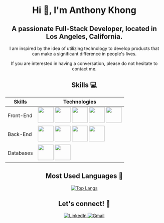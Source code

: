 <div align="center">
  
# Hi 👋, I'm Anthony Khong

## A passionate Full-Stack Developer, located in Los Angeles, California.
  
I am inspired by the idea of utilizing technology to develop products that can make a significant difference in people's lives. 

If you are interested in having a conversation, please do not hesitate to contact me.
  

 
  </div>
  
<div align="center">
    
## Skills :computer:

| Skills | Technologies |
|--------|--------------|
| Front-End |   <img height="50" src="https://cdn.jsdelivr.net/gh/devicons/devicon/icons/html5/html5-plain-wordmark.svg" />  <img height="50" src="https://cdn.jsdelivr.net/gh/devicons/devicon/icons/css3/css3-plain-wordmark.svg" />  <img height="50" src="https://cdn.jsdelivr.net/gh/devicons/devicon/icons/javascript/javascript-plain.svg" /> <img height="50" src="https://cdn.jsdelivr.net/gh/devicons/devicon/icons/tailwindcss/tailwindcss-plain.svg" /> <img height="50" src="https://cdn.jsdelivr.net/gh/devicons/devicon/icons/react/react-original.svg" /> |
| Back-End |  <img height="50" src="https://cdn.jsdelivr.net/gh/devicons/devicon/icons/python/python-original.svg" /> <img height="50" src="https://cdn.jsdelivr.net/gh/devicons/devicon/icons/nodejs/nodejs-original.svg" /> <img height="50" src="https://cdn.jsdelivr.net/gh/devicons/devicon/icons/express/express-original.svg" /> <img height="50" src="https://cdn.jsdelivr.net/gh/devicons/devicon/icons/django/django-plain.svg" /> |
| Databases | <img height="50" src="https://cdn.jsdelivr.net/gh/devicons/devicon/icons/mongodb/mongodb-plain.svg" /> <img height="50" src="https://cdn.jsdelivr.net/gh/devicons/devicon/icons/postgresql/postgresql-plain.svg" /> |

 </div>
 
 <div align="center">
  
## Most Used Languages :speech_balloon:
  
   [![Top Langs](https://github-readme-stats.vercel.app/api/top-langs/?username=anthonykhong&layout=compact)](https://github.com/anuraghazra/github-readme-stats)
  
 </div>
 
  <div align="center">
  
## Let's connect! :calling:

<a href="https://www.linkedin.com/in/anthonykhong956/" target="_blank">
  <img src="https://img.shields.io/badge/linkedin-%230077B5.svg?style=for-the-badge&logo=linkedin&logoColor=white" alt="LinkedIn">
</a>
  
<a href="mailto:anthonykhong95200@gmail.com" target="_blank">
  <img src="https://img.shields.io/badge/Gmail-D14836?style=for-the-badge&logo=gmail&logoColor=white" alt="Gmail">
</a>
  
  
   </div>
   
 
   

  

  
<!--
**anthonykhong/anthonykhong** is a ✨ _special_ ✨ repository because its `README.md` (this file) appears on your GitHub profile.

Here are some ideas to get you started:

- 🔭 I’m currently working on ...
- 🌱 I’m currently learning ...
- 👯 I’m looking to collaborate on ...
- 🤔 I’m looking for help with ...
- 💬 Ask me about ...
- 📫 How to reach me: ...
- 😄 Pronouns: ...
- ⚡ Fun fact: ...
-->
